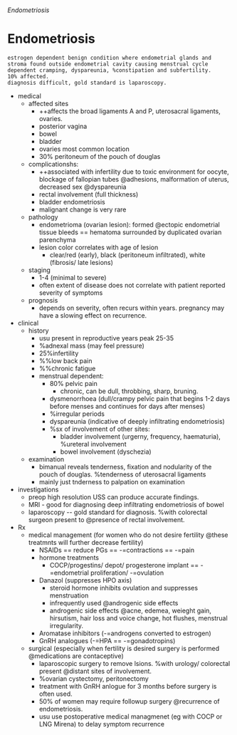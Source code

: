 ###### Endometriosis

# Endometriosis
    estrogen dependent benign condition where endometrial glands and stroma found outside endometrial cavity causing menstrual cycle dependent cramping, dyspareunia, %constipation and subfertility.
    10% affected. 
    diagnosis difficult, gold standard is laparoscopy.
- medical
    + affected sites
        * ++affects the broad ligaments A and P, uterosacral ligaments, ovaries. 
        * posterior vagina
        * bowel
        * bladder
        * ovaries most common location
        * 30% peritoneum of the pouch of douglas
    + complicationshs:
        * ++associated with infertility due to toxic environment for oocyte, blockage of fallopian tubes @adhesions, malformation of uterus, decreased sex @dyspareunia
        * rectal involvement (full thickness)
        * bladder endometriosis
        * malignant change is very rare
    + pathology
        * endometrioma (ovarian lesion): formed @ectopic endometrial tissue bleeds == hematoma surrounded by duplicated ovarian parenchyma
        * lesion color correlates with age of lesion
            - clear/red (early), black (peritoneum infiltrated), white (fibrosis/ late lesions)
    + staging
        * 1-4 (minimal to severe)
        * often extent of disease does not correlate with patient reported severity of symptoms
    + prognosis
        * depends on severity, often recurs within years. pregnancy may have a slowing effect on recurrence.
- clinical
    + history
        * usu present in reproductive years peak 25-35 
        * %adnexal mass (may feel pressure)
        * 25%infertility
        * %%low back pain
        * %%chronic fatigue
        * menstrual dependent:
            - 80% pelvic pain 
                + chronic, can be dull, throbbing, sharp, bruning. 
            - dysmenorrhoea (dull/crampy pelvic pain that begins 1-2 days before menses and continues for days after menses)
            - %irregular periods
            - dyspareunia (indicative of deeply infiltrating endometriosis)
            - %sx of involvement of other sites:
                + bladder involvement (urgerny, frequency, haematuria), %ureteral involvement
                + bowel involvement (dyschezia)
    + examination   
        * bimanual reveals tenderness, fixation and nodularity of the pouch of douglas. %tenderness of uterosacral ligaments
        * mainly just tnderness to palpation on examination
- investigations
    + preop high resolution USS can produce accurate findings.
    + MRI - good for diagnosing deep infiltrating endometriosis of bowel
    + laparoscopy -- gold standard for diagnosis. %with colorectal surgeon present to @presence of rectal involvement.
- Rx
    + medical management (for women who do not desire fertility @these treatmnts will further decrease fertility)
        * NSAIDs == reduce PGs == -=contractions == -=pain
        * hormone treatments
            - COCP/progestins/ depot/ progesterone implant == -=endometrial proliferation/ -=ovulation
        * Danazol (suppresses HPO axis)
            - steroid hormone inhibits ovulation and suppresses menstruation
            - infrequently used @androgenic side effects
            - androgenic side effects @acne, edemea, weieght gain, hirsutism, hair loss and voice change, hot flushes, menstrual irregularity.
        * Aromatase inhibitors (-=androgens converted to estrogen)
        * GnRH analogues (-=HPA == -=gonadotropins)
    + surgical (especially when fertility is desired surgery is performed @medications are contaceptive)
        * laparoscopic surgery to remove lsions. %with urology/ colorectal present @distant sites of involvement.
        * %ovarian cystectomy, peritonectomy
        * treatment with GnRH anlogue for 3 months before surgery is often used.
        * 50% of women may require followup surgery @recurrence of endometriosis. 
        * usu use postoperative medical managmenet (eg with COCP or LNG Mirena) to delay symptom recurrence